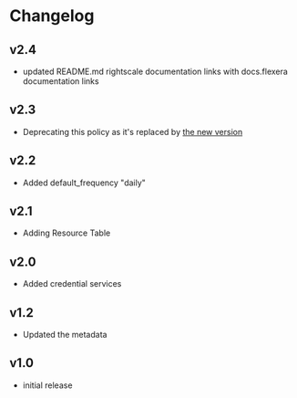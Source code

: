 # Changelog

## v2.4

- updated README.md rightscale documentation links with docs.flexera documentation links

## v2.3

- Deprecating this policy as it's replaced by [the new version](../mca_recommendations)

## v2.2

- Added default_frequency "daily"

## v2.1

- Adding Resource Table

## v2.0

- Added credential services

## v1.2

- Updated the metadata

## v1.0

- initial release
